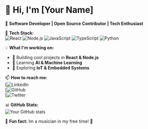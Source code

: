 # 👋 Hi, I'm [Your Name]  

🚀 **Software Developer | Open Source Contributor | Tech Enthusiast**  

🔧 **Tech Stack:**  
![React](https://img.shields.io/badge/-React-61DAFB?logo=react&logoColor=white&style=flat-square)
![Node.js](https://img.shields.io/badge/-Node.js-339933?logo=node.js&logoColor=white&style=flat-square)
![JavaScript](https://img.shields.io/badge/-JavaScript-F7DF1E?logo=javascript&logoColor=black&style=flat-square)
![TypeScript](https://img.shields.io/badge/-TypeScript-3178C6?logo=typescript&logoColor=white&style=flat-square)
![Python](https://img.shields.io/badge/-Python-3776AB?logo=python&logoColor=white&style=flat-square)

💡 **What I'm working on:**  
- 🔭 Building cool projects in **React & Node.js**  
- 🤖 Learning **AI & Machine Learning**  
- 🚀 Exploring **IoT & Embedded Systems**  

📫 **How to reach me:**  
[![LinkedIn]()  
[![GitHub]()  
[![Twitter]()  

📊 **GitHub Stats:**  
![Your GitHub stats](https://github-readme-stats.vercel.app/api?username=Olsedyr&show_icons=true&theme=radical)

🎵 **Fun fact:** Im a musician in my free time! 🎸
